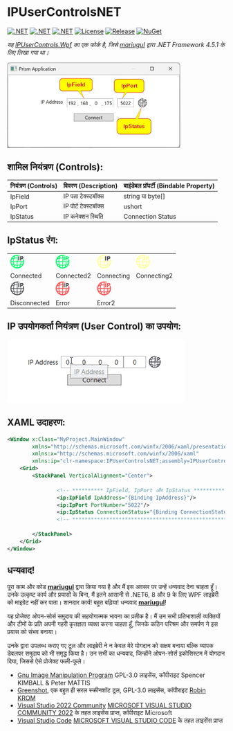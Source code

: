 # IPUserControlsNET

[![.NET](https://img.shields.io/badge/.NET%206-512BD4?logo=dotnet&logoColor=fff)](https://versionsof.net/core/6.0/)
[![.NET](https://img.shields.io/badge/.NET%208-512BD4?logo=dotnet&logoColor=fff)](https://versionsof.net/core/8.0/)
[![.NET](https://img.shields.io/badge/.NET%209-512BD4?logo=dotnet&logoColor=fff)](https://versionsof.net/core/9.0/)
[![License](https://img.shields.io/badge/License-MIT-green.svg)](LICENSE)
[![Release](https://img.shields.io/github/release/pediRAM/IPUserControlsNET.svg?sort=semver)](https://github.com/pediRAM/IPUserControlsNET/releases)
[![NuGet](https://img.shields.io/nuget/v/IPUserControlsNET)](https://www.nuget.org/packages/IPUserControlsNET)

*यह [IPUserControls.Wpf](https://github.com/mariugul/IPUserControls) का एक फोर्क है, जिसे [mariugul](https://github.com/mariugul) द्वारा .NET Framework 4.5.1 के लिए लिखा गया था।*

<img src="https://raw.githubusercontent.com/pediRAM/IPUserControlsNET/main/Documentation/example-app.jpg" width="400"/>

## शामिल नियंत्रण (Controls):

| **नियंत्रण (Controls)** | **विवरण (Description)** | बाइंडेबल प्रॉपर्टी (Bindable Property) |
| ------------- |----------------------| ------------------- |
| IpField       | IP पता टेक्स्टबॉक्स | string या byte[]    |
| IpPort        | IP पोर्ट टेक्स्टबॉक्स | ushort              |
| IpStatus      | IP कनेक्शन स्थिति   | Connection Status   |

## IpStatus रंग:

<table>
<tr>
    <td><img src="https://raw.githubusercontent.com/pediRAM/IPUserControlsNET/main/Documentation/ip_connected.png" width="32"/></td>
    <td><img src="https://raw.githubusercontent.com/pediRAM/IPUserControlsNET/main/Documentation/ip_connected2.png" width="32"/></td>
    <td><img src="https://raw.githubusercontent.com/pediRAM/IPUserControlsNET/main/Documentation/ip_connecting.png" width="32"/></td>
    <td><img src="https://raw.githubusercontent.com/pediRAM/IPUserControlsNET/main/Documentation/ip_connecting2.png" width="32"/></td>
</tr>
<tr>
    <td>Connected</td><td>Connected2</td><td>Connecting</td><td>Connecting2</td>
</tr>
<tr>
    <td><img src="https://raw.githubusercontent.com/pediRAM/IPUserControlsNET/main/Documentation/ip_disconnected.png" width="32"/></td>
    <td><img src="https://raw.githubusercontent.com/pediRAM/IPUserControlsNET/main/Documentation/ip_error.png" width="32"/></td>
    <td><img src="https://raw.githubusercontent.com/pediRAM/IPUserControlsNET/main/Documentation/ip_error2.png" width="32"/></td>
    <td></td>
</tr>
<tr>
    <td>Disconnected</td><td>Error</td><td>Error2</td><td></td>
</tr>
</table>

## IP उपयोगकर्ता नियंत्रण (User Control) का उपयोग:
<img src="https://raw.githubusercontent.com/pediRAM/IPUserControlsNET/main/Documentation/usage.gif"/>

## XAML उदाहरण:

```xml
<Window x:Class="MyProject.MainWindow"
        xmlns="http://schemas.microsoft.com/winfx/2006/xaml/presentation"
        xmlns:x="http://schemas.microsoft.com/winfx/2006/xaml"
        xmlns:ip="clr-namespace:IPUserControlsNET;assembly=IPUserControlsNET">
    <Grid>
        <StackPanel VerticalAlignment="Center">

                <!-- ********** IpField, IpPort और IpStatus ********** -->
                <ip:IpField IpAddress="{Binding IpAddress}"/>
                <ip:IpPort PortNumber="5022"/>
                <ip:IpStatus ConnectionStatus="{Binding ConnectionStatus}"/>
                <!-- *************************************************** -->

        </StackPanel>
    </Grid>
</Window>
```
## धन्यवाद!

पूरा काम और कोड **[mariugul](https://github.com/mariugul)** द्वारा किया गया है और मैं इस अवसर पर उन्हें धन्यवाद देना चाहता हूँ। उनके उत्कृष्ट कार्य और प्रयासों के बिना, मैं इतने आसानी से .NET6, 8 और 9 के लिए WPF लाइब्रेरी को माइग्रेट नहीं कर पाता। शानदार कार्य! बहुत बढ़िया! धन्यवाद **[mariugul](https://github.com/mariugul)**!

यह प्रोजेक्ट ओपन-सोर्स समुदाय की सहयोगात्मक भावना का प्रतीक है। मैं उन सभी प्रतिभाशाली व्यक्तियों और टीमों के प्रति अपनी गहरी कृतज्ञता व्यक्त करना चाहता हूँ, जिनके कठिन परिश्रम और समर्पण ने इस प्रयास को संभव बनाया।

उनके द्वारा उपलब्ध कराए गए टूल और लाइब्रेरी ने न केवल मेरे योगदान को सक्षम बनाया बल्कि व्यापक डेवलपर समुदाय को भी समृद्ध किया है। उन सभी का धन्यवाद, जिन्होंने ओपन-सोर्स इकोसिस्टम में योगदान दिया, जिससे ऐसे प्रोजेक्ट फली-फूले।

- [Gnu Image Manipulation Program](https://www.gimp.org/) GPL-3.0 लाइसेंस, कॉपीराइट Spencer KIMBALL & Peter MATTIS
- [Greenshot](https://github.com/greenshot/greenshot), एक बहुत ही सरल स्क्रीनशॉट टूल, GPL-3.0 लाइसेंस, कॉपीराइट [Robin KROM](https://github.com/Lakritzator)
- [Visual Studio 2022 Community](https://visualstudio.microsoft.com/) [MICROSOFT VISUAL STUDIO COMMUNITY 2022](https://visualstudio.microsoft.com/license-terms/vs2022-ga-community/) के तहत लाइसेंस प्राप्त, कॉपीराइट Microsoft
- [Visual Studio Code](https://code.visualstudio.com/) [MICROSOFT VISUAL STUDIO CODE](https://code.visualstudio.com/license?lang=en) के तहत लाइसेंस प्राप्त

